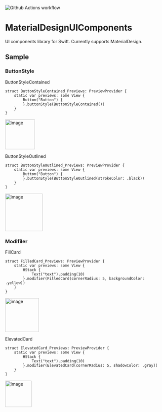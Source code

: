 ![Github Actions workflow](https://github.com/tichise/MaterialDesignUIComponents/actions/workflows/Swift/badge.svg)

# MaterialDesignUIComponents

UI components library for Swift. Currently supports MaterialDesign.

## Sample

### ButtonStyle

ButtonStyleContained
```
struct ButtonStyleContained_Previews: PreviewProvider {
    static var previews: some View {
        Button("Button") {
        }.buttonStyle(ButtonStyleContained())
    }
}
```

<img width="96" alt="image" src="https://user-images.githubusercontent.com/43707/166129864-5889abcb-b5a5-474f-9635-bb4da58826a6.png">


ButtonStyleOutlined
```
struct ButtonStyleOutlined_Previews: PreviewProvider {
    static var previews: some View {
        Button("Button") {
        }.buttonStyle(ButtonStyleOutlined(strokeColor: .black))
    }
}
```

<img width="121" alt="image" src="https://user-images.githubusercontent.com/43707/166129829-28882bf3-4d08-456d-b86e-df0314c6d48f.png">
 
 ### Modifiler

FillCard
```
struct FilledCard_Previews: PreviewProvider {
    static var previews: some View {
        HStack {
            Text("text").padding(10)
        }.modifier(FilledCard(cornerRadius: 5, backgroundColor: .yellow))
    }
}
```

<img width="109" alt="image" src="https://user-images.githubusercontent.com/43707/166129874-03d65048-bd11-48cf-b72f-1b7b7c90fc7c.png">


ElevatedCard
```
struct ElevatedCard_Previews: PreviewProvider {
    static var previews: some View {
        HStack {
            Text("text").padding(10)
        }.modifier(ElevatedCard(cornerRadius: 5, shadowColor: .gray))
    }
}
```

<img width="85" alt="image" src="https://user-images.githubusercontent.com/43707/166129889-eccc3c41-4582-4564-9d2a-9c810055b21f.png">
